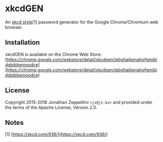 # xkcdGEN
An [xkcd style](https://xkcd.com/936/)[1] password generator for the Google Chrome/Chromium web browser.

## Installation
xkcdGEN is available on the Chrome Web Store:
[https://chrome.google.com/webstore/detail/xkcdgen/iebghajbenahofgmibldgbibbemoodce](https://chrome.google.com/webstore/detail/xkcdgen/iebghajbenahofgmibldgbibbemoodce)

## License
Copyright 2015-2016 Jonathan Zeppettini `<jz@jz.bz>` and provided under the terms of the Apache License, Version 2.0.

## Notes
[1] [https://xkcd.com/936/](https://xkcd.com/936/)
